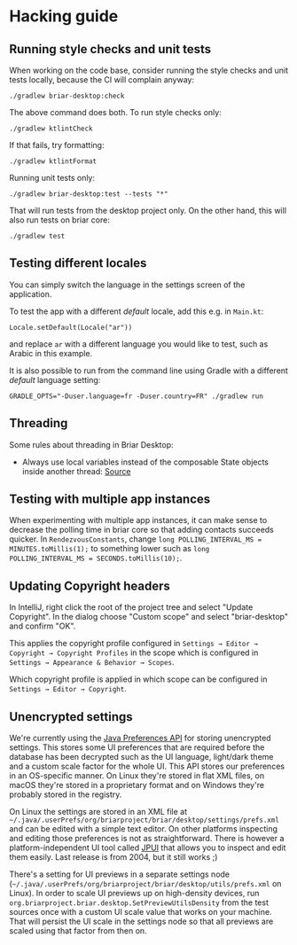 # Hacking guide

## Running style checks and unit tests

When working on the code base, consider running the style checks and unit
tests locally, because the CI will complain anyway:

    ./gradlew briar-desktop:check

The above command does both. To run style checks only:

    ./gradlew ktlintCheck

If that fails, try formatting:

    ./gradlew ktlintFormat

Running unit tests only:

    ./gradlew briar-desktop:test --tests "*"

That will run tests from the desktop project only. On the other hand, this
will also run tests on briar core:

    ./gradlew test

## Testing different locales

You can simply switch the language in the settings screen of the application.

To test the app with a different *default* locale, add this e.g. in `Main.kt`:

```
Locale.setDefault(Locale("ar"))
```

and replace `ar` with a different language you would like to test, such as
Arabic in this example.

It is also possible to run from the command line using Gradle with a
different *default* language setting:

```
GRADLE_OPTS="-Duser.language=fr -Duser.country=FR" ./gradlew run
```

## Threading

Some rules about threading in Briar Desktop:

* Always use local variables instead of the composable State objects inside
  another thread: [Source](https://code.briarproject.org/briar/briar-desktop/-/merge_requests/55#note_57632)

## Testing with multiple app instances

When experimenting with multiple app instances, it can make sense to
decrease the polling time in briar core so that adding contacts succeeds
quicker. In `RendezvousConstants`, change
`long POLLING_INTERVAL_MS = MINUTES.toMillis(1);`
to something lower such as
`long POLLING_INTERVAL_MS = SECONDS.toMillis(10);`.

## Updating Copyright headers

In IntelliJ, right click the root of the project tree and select
"Update Copyright". In the dialog choose "Custom scope" and select
"briar-desktop" and confirm "OK".

This applies the copyright profile configured in
`Settings → Editor → Copyright → Copyright Profiles`
in the scope which is configured in
`Settings → Appearance & Behavior → Scopes`.

Which copyright profile is applied in which scope can be configured in
`Settings → Editor → Copyright`.

## Unencrypted settings

We're currently using the [Java Preferences
API](https://docs.oracle.com/javase/8/docs/api/java/util/prefs/Preferences.html)
for storing unencrypted settings. This stores some UI preferences that are
required before the database has been decrypted such as the UI language,
light/dark theme and a custom scale factor for the whole UI.
This API stores our preferences in an OS-specific manner.
On Linux they're stored in flat XML files,
on macOS they're stored in a proprietary format
and on Windows they're probably stored in the registry.

On Linux the settings are stored in an XML file at
`~/.java/.userPrefs/org/briarproject/briar/desktop/settings/prefs.xml` and can
be edited with a simple text editor. On other platforms inspecting and editing
those preferences is not as straightforward. There is however a
platform-independent UI tool called [JPUI](http://jpui.sourceforge.net/) that
allows you to inspect and edit them easily. Last release is from 2004, but it
still works ;)

There's a setting for UI previews in a separate settings node
(`~/.java/.userPrefs/org/briarproject/briar/desktop/utils/prefs.xml` on Linux).
In order to scale UI previews up on high-density devices, run
`org.briarproject.briar.desktop.SetPreviewUtilsDensity` from the test sources
once with a custom UI scale value that works on your machine.
That will persist the UI scale in the settings node so that all previews are
scaled using that factor from then on.
